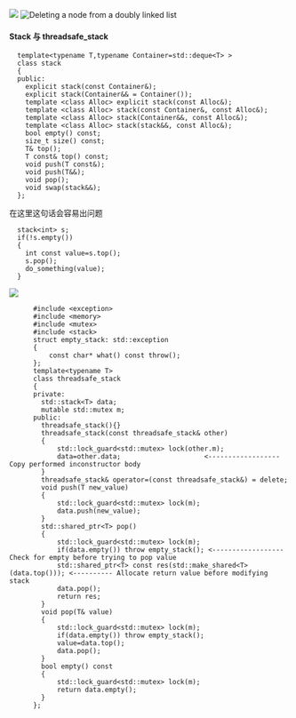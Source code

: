 ![](https://github.com/wshilaji/Cplusplus-Concurrency-In-Action/blob/master/images/chapter%203/3.1.2.png)
![Deleting a node from a doubly linked list](https://github.com/wshilaji/Cplusplus-Concurrency-In-Action/blob/master/images/chapter%203/3.1.1.png)

####  Stack 与 threadsafe_stack ####
      template<typename T,typename Container=std::deque<T> >
      class stack
      {
      public:
        explicit stack(const Container&);
        explicit stack(Container&& = Container());
        template <class Alloc> explicit stack(const Alloc&);
        template <class Alloc> stack(const Container&, const Alloc&);
        template <class Alloc> stack(Container&&, const Alloc&);
        template <class Alloc> stack(stack&&, const Alloc&);
        bool empty() const;
        size_t size() const;
        T& top();
        T const& top() const;
        void push(T const&);
        void push(T&&);
        void pop();
        void swap(stack&&);
      };
在这里这句话会容易出问题

      stack<int> s;
      if(!s.empty())
      {
        int const value=s.top();
        s.pop();
        do_something(value);
      }
      
![](https://github.com/wshilaji/Cplusplus-Concurrency-In-Action/blob/master/images/chapter%203/3.1.png)

          #include <exception>
          #include <memory>
          #include <mutex>
          #include <stack>
          struct empty_stack: std::exception
          {
              const char* what() const throw();
          };
          template<typename T>
          class threadsafe_stack
          {
          private:
            std::stack<T> data;
            mutable std::mutex m;
          public:
            threadsafe_stack(){}
            threadsafe_stack(const threadsafe_stack& other)
            {
                std::lock_guard<std::mutex> lock(other.m);
                data=other.data;                     <------------------Copy performed inconstructor body
            }
            threadsafe_stack& operator=(const threadsafe_stack&) = delete;
            void push(T new_value)
            {
                std::lock_guard<std::mutex> lock(m);
                data.push(new_value);
            }
            std::shared_ptr<T> pop()
            {
                std::lock_guard<std::mutex> lock(m);
                if(data.empty()) throw empty_stack(); <------------------Check for empty before trying to pop value
                std::shared_ptr<T> const res(std::make_shared<T>(data.top())); <---------- Allocate return value before modifying stack
                data.pop();
                return res;
            }
            void pop(T& value)
            {
                std::lock_guard<std::mutex> lock(m);
                if(data.empty()) throw empty_stack();
                value=data.top();
                data.pop();
            }
            bool empty() const
            {
                std::lock_guard<std::mutex> lock(m);
                return data.empty();
            }
          };
